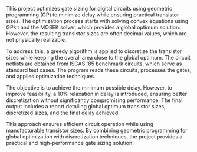This project optimizes gate sizing for digital circuits using geometric programming (GP) to minimize delay while ensuring practical transistor sizes. The optimization process starts with solving convex equations using GPkit and the MOSEK solver, which provides a global optimum solution. However, the resulting transistor sizes are often decimal values, which are not physically realizable.

To address this, a greedy algorithm is applied to discretize the transistor sizes while keeping the overall area close to the global optimum. The circuit netlists are obtained from ISCAS '85 benchmark circuits, which serve as standard test cases. The program reads these circuits, processes the gates, and applies optimization techniques.

The objective is to achieve the minimum possible delay. However, to improve feasibility, a 10% relaxation in delay is introduced, ensuring better discretization without significantly compromising performance. The final output includes a report detailing global optimum transistor sizes, discretized sizes, and the final delay achieved.

This approach ensures efficient circuit operation while using manufacturable transistor sizes. By combining geometric programming for global optimization with discretization techniques, the project provides a practical and high-performance gate sizing solution.
